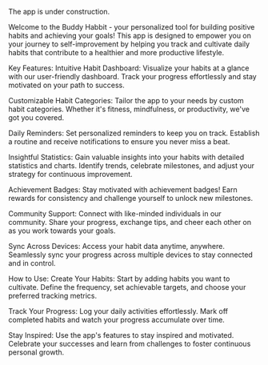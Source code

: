 
The app is under construction.


Welcome to the Buddy Habbit - your personalized tool for building positive habits and achieving your goals! This app is designed to empower you on your journey to self-improvement by helping you track and cultivate daily habits that contribute to a healthier and more productive lifestyle.


Key Features:
Intuitive Habit Dashboard: Visualize your habits at a glance with our user-friendly dashboard. Track your progress effortlessly and stay motivated on your path to success.
       
Customizable Habit Categories: Tailor the app to your needs by custom habit categories. Whether it's fitness, mindfulness, or productivity, we've got you covered.
       
Daily Reminders: Set personalized reminders to keep you on track. Establish a routine and receive notifications to ensure you never miss a beat.
      
Insightful Statistics: Gain valuable insights into your habits with detailed statistics and charts. Identify trends, celebrate milestones, and adjust your strategy for continuous improvement.
     
Achievement Badges: Stay motivated with achievement badges! Earn rewards for consistency and challenge yourself to unlock new milestones.
       
Community Support: Connect with like-minded individuals in our community. Share your progress, exchange tips, and cheer each other on as you work towards your goals.
      
Sync Across Devices: Access your habit data anytime, anywhere. Seamlessly sync your progress across multiple devices to stay connected and in control.

      
How to Use:
Create Your Habits: Start by adding habits you want to cultivate. Define the frequency, set achievable targets, and choose your preferred tracking metrics.
       
Track Your Progress: Log your daily activities effortlessly. Mark off completed habits and watch your progress accumulate over time.
      
Stay Inspired: Use the app's features to stay inspired and motivated. Celebrate your successes and learn from challenges to foster continuous personal growth.
     
